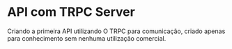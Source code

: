 # API com TRPC Server

Criando a primeira API utilizando O TRPC para comunicação, criado apenas para conhecimento sem nenhuma utilização comercial.